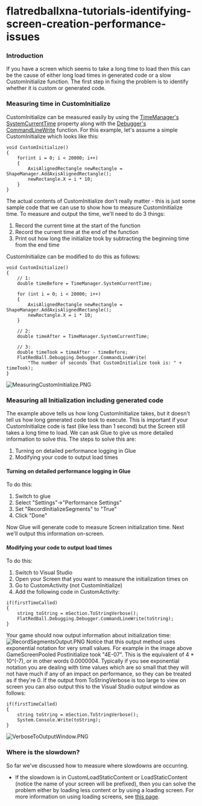 # flatredballxna-tutorials-identifying-screen-creation-performance-issues

### Introduction

If you have a screen which seems to take a long time to load then this can be the cause of either long load times in generated code or a slow CustomInitialize function. The first step in fixing the problem is to identify whether it is custom or generated code.

### Measuring time in CustomInitialize

CustomInitialize can be measured easily by using the [TimeManager's SystemCurrentTime](../../../../frb/docs/index.php) property along with the [Debugger's CommandLineWrite](../../../../frb/docs/index.php) function. For this example, let's assume a simple CustomInitialize which looks like this:

```
void CustomInitialize()
{
    for(int i = 0; i < 20000; i++)
    {
        AxisAlignedRectangle newRectangle = ShapeManager.AddAxisAlignedRectangle();
        newRectangle.X = i * 10;
    }
}
```

The actual contents of CustomInitialize don't really matter - this is just some sample code that we can use to show how to measure CustomInitialize time. To measure and output the time, we'll need to do 3 things:

1. Record the current time at the start of the function
2. Record the current time at the end of the function
3. Print out how long the initialize took by subtracting the beginning time from the end time

CustomInitialize can be modified to do this as follows:

```
void CustomInitialize()
{
    // 1:
    double timeBefore = TimeManager.SystemCurrentTime;

    for (int i = 0; i < 20000; i++)
    {
        AxisAlignedRectangle newRectangle = ShapeManager.AddAxisAlignedRectangle();
        newRectangle.X = i * 10;
    }

    // 2:
    double timeAfter = TimeManager.SystemCurrentTime;

    // 3:
    double timeTook = timeAfter - timeBefore;
    FlatRedBall.Debugging.Debugger.CommandLineWrite(
        "The number of seconds that CustomInitialize took is: " + timeTook);
}
```

![MeasuringCustomInitialize.PNG](../../../../media/migrated_media-MeasuringCustomInitialize.PNG)

### Measuring all Initialization including generated code

The example above tells us how long CustomInitialize takes, but it doesn't tell us how long generated code took to execute. This is important if your CustomInitialize code is fast (like less than 1 second) but the Screen still takes a long time to load. We can ask Glue to give us more detailed information to solve this. The steps to solve this are:

1. Turning on detailed performance logging in Glue
2. Modifying your code to output load times

#### Turning on detailed performance logging in Glue

To do this:

1. Switch to glue
2. Select "Settings"->"Performance Settings"
3. Set "RecordInitializeSegments" to "True"
4. Click "Done"

Now Glue will generate code to measure Screen initialization time. Next we'll output this information on-screen.

#### Modifying your code to output load times

To do this:

1. Switch to Visual Studio
2. Open your Screen that you want to measure the initialization times on
3. Go to CustomActivity (not CustomInitialize)
4. Add the following code in CustomActivity:

&#x20;

```
if(firstTimeCalled)
{
    string toString = mSection.ToStringVerbose();
    FlatRedBall.Debugging.Debugger.CommandLineWrite(toString);
}
```

Your game should now output information about initialization time: ![RecordSegmentsOutput.PNG](../../../../media/migrated_media-RecordSegmentsOutput.PNG) Notice that this output method uses exponential notation for very small values. For example in the image above GameScreenPooled PostInitialize took "4E-07". This is the equivalent of 4 \* 10^(-7), or in other words 0.0000004. Typically if you see exponential notation you are dealing with time values which are so small that they will not have much if any of an impact on performance, so they can be treated as if they're 0. If the output from ToStringVerbose is too large to view on screen you can also output this to the Visual Studio output window as follows:

```
if(firstTimeCalled)
{
    string toString = mSection.ToStringVerbose();
    System.Console.Write(toString);
}
```

![VerboseToOutputWindow.PNG](../../../../media/migrated_media-VerboseToOutputWindow.PNG)

### Where is the slowdown?

So far we've discussed how to measure where slowdowns are occurring.

* If the slowdown is in CustomLoadStaticContent or LoadStaticContent (notice the name of your screen will be prefixed), then you can solve the problem either by loading less content or by using a loading screen. For more information on using loading screens, see [this page](../../../../frb/docs/index.php).
